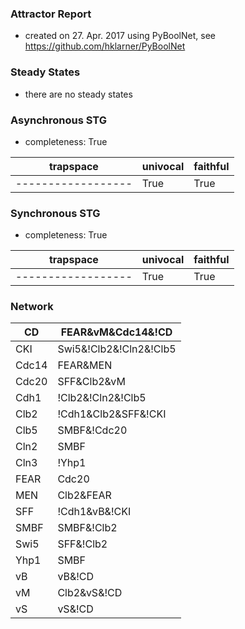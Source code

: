 

### Attractor Report
 * created on 27. Apr. 2017 using PyBoolNet, see https://github.com/hklarner/PyBoolNet

### Steady States
 * there are no steady states

### Asynchronous STG
 * completeness: True

| trapspace          | univocal  | faithful  |
| ------------------ | --------- | --------- |
| ------------------ | True      | True      |

### Synchronous STG
 * completeness: True

| trapspace          | univocal  | faithful  |
| ------------------ | --------- | --------- |
| ------------------ | True      | True      |

### Network
| CD      | FEAR&vM&Cdc14&!CD                                                           |
| ------- | --------------------------------------------------------------------------- |
| CKI     | Swi5&!Clb2&!Cln2&!Clb5 | !Clb2&CKI&!Cln2&!Clb5 | Swi5&Cdc14                 |
| Cdc14   | FEAR&MEN                                                                    |
| Cdc20   | SFF&Clb2&vM                                                                 |
| Cdh1    | !Clb2&!Cln2&!Clb5 | Cdc14                                                   |
| Clb2    | !Cdh1&Clb2&SFF&!CKI | SFF&Clb2&!CKI&!Cdc20 | !Cdh1&vB&!CKI | vB&!CKI&!Cdc20 |
| Clb5    | SMBF&!Cdc20                                                                 |
| Cln2    | SMBF                                                                        |
| Cln3    | !Yhp1                                                                       |
| FEAR    | Cdc20                                                                       |
| MEN     | Clb2&FEAR                                                                   |
| SFF     | !Cdh1&vB&!CKI | vB&!CKI&!Cdc20 | SFF&Clb2                                   |
| SMBF    | SMBF&!Clb2 | !Clb2&Cln3 | !Clb2&Cln2                                        |
| Swi5    | SFF&!Clb2 | SFF&Cdc14                                                       |
| Yhp1    | SMBF                                                                        |
| vB      | vB&!CD | Cln2&!CD | Clb5&!CD                                                |
| vM      | Clb2&vS&!CD | vM&!CD                                                        |
| vS      | vS&!CD | Clb5&!CD | Clb2&!CD                                                |

